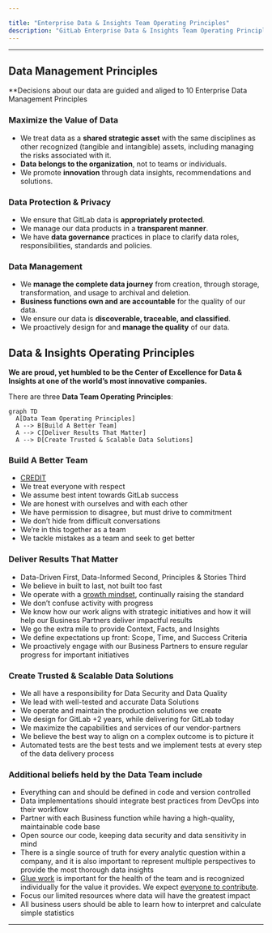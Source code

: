 ```yaml
---

title: "Enterprise Data & Insights Team Operating Principles"
description: "GitLab Enterprise Data & Insights Team Operating Principles Handbook"
---
```







---

## Data Management Principles

**Decisions about our data are guided and aliged to 10 Enterprise Data Management Principles

### Maximize the Value of Data

- We treat data as a **shared strategic asset** with the same disciplines as other recognized (tangible and intangible) assets, including managing the risks associated with it.
- **Data belongs to the organization**, not to teams or individuals.
- We promote **innovation** through data insights, recommendations and solutions.

### Data Protection & Privacy

- We ensure that GitLab data is **appropriately protected**.
- We manage our data products in a **transparent manner**.
- We have **data governance** practices in place to clarify data roles, responsibilities, standards and policies.

### Data Management

- We **manage the complete data journey** from creation, through storage, transformation, and usage to archival and deletion.
- **Business functions own and are accountable** for the quality of our data.
- We ensure our data is **discoverable, traceable, and classified**.
- We proactively design for and **manage the quality** of our data.

## Data & Insights Operating Principles

**We are proud, yet humbled to be the Center of Excellence for Data & Insights at one of the world’s most innovative companies.**

There are three **Data Team Operating Principles**:

```mermaid
graph TD
  A[Data Team Operating Principles]
  A --> B[Build A Better Team]
  A --> C[Deliver Results That Matter]
  A --> D[Create Trusted & Scalable Data Solutions]
```

### Build A Better Team

- [CREDIT](/handbook/values/#credit)
- We treat everyone with respect
- We assume best intent towards GitLab success
- We are honest with ourselves and with each other
- We have permission to disagree, but must drive to commitment
- We don’t hide from difficult conversations
- We’re in this together as a team
- We tackle mistakes as a team and seek to get better

### Deliver Results That Matter

- Data-Driven First, Data-Informed Second, Principles & Stories Third
- We believe in built to last, not built too fast
- We operate with a [growth mindset](https://hbr.org/2016/01/what-having-a-growth-mindset-actually-means), continually raising the standard
- We don’t confuse activity with progress
- We know how our work aligns with strategic initiatives and how it will help our Business Partners deliver impactful results
- We go the extra mile to provide Context, Facts, and Insights
- We define expectations up front: Scope, Time, and Success Criteria
- We proactively engage with our Business Partners to ensure regular progress for important initiatives

### Create Trusted & Scalable Data Solutions

- We all have a responsibility for Data Security and Data Quality
- We lead with well-tested and accurate Data Solutions
- We operate and maintain the production solutions we create
- We design for GitLab +2 years, while delivering for GitLab today
- We maximize the capabilities and services of our vendor-partners
- We believe the best way to align on a complex outcome is to picture it
- Automated tests are the best tests and we implement tests at every step of the data delivery process


### Additional beliefs held by the Data Team include

- Everything can and should be defined in code and version controlled
- Data implementations should integrate best practices from DevOps into their workflow
- Partner with each Business function while having a high-quality, maintainable code base
- Open source our code, keeping data security and data sensitivity in mind
- There is a single source of truth for every analytic question within a company, and it is also important to represent multiple perspectives to provide the most thorough data insights
- [Glue work](https://www.locallyoptimistic.com/post/glue-work/) is important for the health of the team and is recognized individually for the value it provides. We expect [everyone to contribute](/handbook/values/#mission).
- Focus our limited resources where data will have the greatest impact
- All business users should be able to learn how to interpret and calculate simple statistics

---

